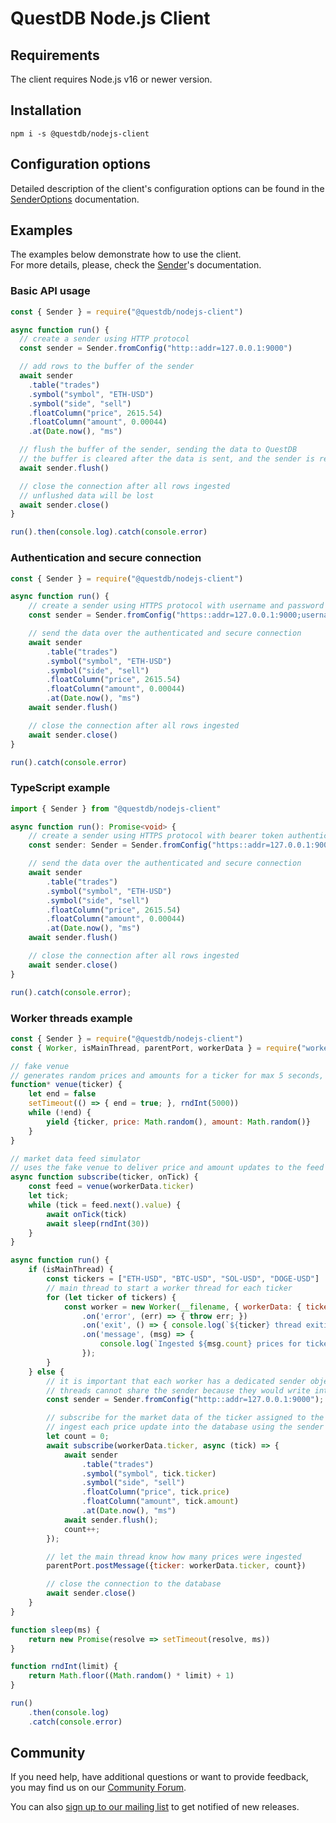 # QuestDB Node.js Client

## Requirements

The client requires Node.js v16 or newer version.

## Installation
```shell
npm i -s @questdb/nodejs-client
```

## Configuration options

Detailed description of the client's configuration options can be found in
the <a href="https://questdb.github.io/nodejs-questdb-client/SenderOptions.html">SenderOptions</a> documentation.

## Examples

The examples below demonstrate how to use the client. <br>
For more details, please, check the <a href="https://questdb.github.io/nodejs-questdb-client/Sender.html">Sender</a>'s documentation.

### Basic API usage

```javascript
const { Sender } = require("@questdb/nodejs-client")

async function run() {
  // create a sender using HTTP protocol
  const sender = Sender.fromConfig("http::addr=127.0.0.1:9000")

  // add rows to the buffer of the sender
  await sender
    .table("trades")
    .symbol("symbol", "ETH-USD")
    .symbol("side", "sell")
    .floatColumn("price", 2615.54)
    .floatColumn("amount", 0.00044)
    .at(Date.now(), "ms")

  // flush the buffer of the sender, sending the data to QuestDB
  // the buffer is cleared after the data is sent, and the sender is ready to accept new data
  await sender.flush()

  // close the connection after all rows ingested
  // unflushed data will be lost
  await sender.close()
}

run().then(console.log).catch(console.error)
```

### Authentication and secure connection

```javascript
const { Sender } = require("@questdb/nodejs-client")

async function run() {
    // create a sender using HTTPS protocol with username and password authentication
    const sender = Sender.fromConfig("https::addr=127.0.0.1:9000;username=admin;password=quest;")

    // send the data over the authenticated and secure connection
    await sender
        .table("trades")
        .symbol("symbol", "ETH-USD")
        .symbol("side", "sell")
        .floatColumn("price", 2615.54)
        .floatColumn("amount", 0.00044)
        .at(Date.now(), "ms")
    await sender.flush()

    // close the connection after all rows ingested
    await sender.close()
}

run().catch(console.error)
```

### TypeScript example

```typescript
import { Sender } from "@questdb/nodejs-client"

async function run(): Promise<void> {
    // create a sender using HTTPS protocol with bearer token authentication
    const sender: Sender = Sender.fromConfig("https::addr=127.0.0.1:9000;token=Xyvd3er6GF87ysaHk;")

    // send the data over the authenticated and secure connection
    await sender
        .table("trades")
        .symbol("symbol", "ETH-USD")
        .symbol("side", "sell")
        .floatColumn("price", 2615.54)
        .floatColumn("amount", 0.00044)
        .at(Date.now(), "ms")
    await sender.flush()

    // close the connection after all rows ingested
    await sender.close()
}

run().catch(console.error);
```

### Worker threads example

```javascript
const { Sender } = require("@questdb/nodejs-client")
const { Worker, isMainThread, parentPort, workerData } = require("worker_threads")

// fake venue
// generates random prices and amounts for a ticker for max 5 seconds, then the feed closes
function* venue(ticker) {
    let end = false
    setTimeout(() => { end = true; }, rndInt(5000))
    while (!end) {
        yield {ticker, price: Math.random(), amount: Math.random()}
    }
}

// market data feed simulator
// uses the fake venue to deliver price and amount updates to the feed handler (onTick() callback)
async function subscribe(ticker, onTick) {
    const feed = venue(workerData.ticker)
    let tick;
    while (tick = feed.next().value) {
        await onTick(tick)
        await sleep(rndInt(30))
    }
}

async function run() {
    if (isMainThread) {
        const tickers = ["ETH-USD", "BTC-USD", "SOL-USD", "DOGE-USD"]
        // main thread to start a worker thread for each ticker
        for (let ticker of tickers) {
            const worker = new Worker(__filename, { workerData: { ticker: ticker } })
                .on('error', (err) => { throw err; })
                .on('exit', () => { console.log(`${ticker} thread exiting...`); })
                .on('message', (msg) => {
                    console.log(`Ingested ${msg.count} prices for ticker ${msg.ticker}`)
                });
        }
    } else {
        // it is important that each worker has a dedicated sender object
        // threads cannot share the sender because they would write into the same buffer
        const sender = Sender.fromConfig("http::addr=127.0.0.1:9000");

        // subscribe for the market data of the ticker assigned to the worker
        // ingest each price update into the database using the sender
        let count = 0;
        await subscribe(workerData.ticker, async (tick) => {
            await sender
                .table("trades")
                .symbol("symbol", tick.ticker)
                .symbol("side", "sell")
                .floatColumn("price", tick.price)
                .floatColumn("amount", tick.amount)
                .at(Date.now(), "ms")
            await sender.flush();
            count++;
        });

        // let the main thread know how many prices were ingested
        parentPort.postMessage({ticker: workerData.ticker, count})

        // close the connection to the database
        await sender.close()
    }
}

function sleep(ms) {
    return new Promise(resolve => setTimeout(resolve, ms))
}

function rndInt(limit) {
    return Math.floor((Math.random() * limit) + 1)
}

run()
    .then(console.log)
    .catch(console.error)
```

## Community

If you need help, have additional questions or want to provide feedback, you
may find us on our [Community Forum](https://community.questdb.io/).

You can also [sign up to our mailing list](https://questdb.io/contributors/)
to get notified of new releases.
